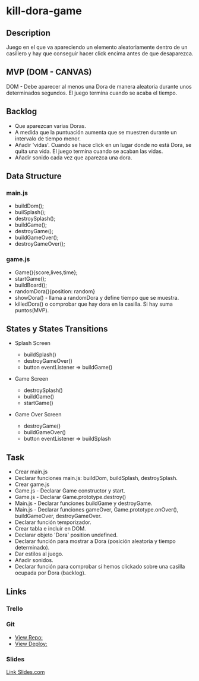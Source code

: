 # kill-dora-game

## Description

Juego en el que va apareciendo un elemento aleatoriamente dentro de un casillero y hay que conseguir hacer click encima antes de que desaparezca.

## MVP (DOM - CANVAS)

DOM - Debe aparecer al menos una Dora de manera aleatoria durante unos determinados segundos. El juego termina cuando se acaba el tiempo. 

## Backlog

* Que aparezcan varias Doras.
* A medida que la puntuación aumenta que se muestren durante un intervalo de tiempo menor.
* Añadir 'vidas'. Cuando se hace click en un lugar donde no está Dora, se quita una vida. El juego termina cuando se acaban las vidas.
* Añadir sonido cada vez que aparezca una dora.

## Data Structure

### main.js

  - buildDom();
  - builSplash();
  - destroySplash();
  - buildGame();
  - destroyGame();
  - buildGameOver();
  - destroyGameOver();
  
### game.js

  - Game(){score,lives,time};
  - startGame();
  - buildBoard();
  - randomDora(){position: random}
  - showDora() - llama a randomDora y define tiempo que se muestra.
  - killedDora() o comprobar que hay dora en la casilla. Si hay suma puntos(MVP). 


## States y States Transitions

* Splash Screen
  * buildSplash()
  * destroyGameOver()
  * button eventListener => buildGame()
  
* Game Screen
  * destroySplash()
  * buildGame()
  * startGame()
  
* Game Over Screen
  * destroyGame()
  * buildGameOver()
  * button eventListener => buildSplash
  
## Task

* Crear main.js
* Declarar funciones main.js: buildDom, buildSplash, destroySplash.
* Crear game.js
* Game.js - Declarar Game constructor y start.
* Game.js - Declarar Game.prototype.destroy() 
* Main.js - Declarar funciones buildGame y destroyGame.
* Main.js - Declarar funciones gameOver, Game.prototype.onOver(), buildGameOver, destroyGameOver.
* Declarar función temporizador.
* Crear tabla e incluir en DOM.
* Declarar objeto 'Dora' position undefined.
* Declarar función para mostrar a Dora (posición aleatoria y tiempo determinado).
* Dar estilos al juego.
* Añadir sonidos.
* Declarar función para comprobar si hemos clickado sobre una casilla ocupada por Dora (backlog).

## Links

### Trello

### Git

* [View Repo:](https://github.com/annamrp/kill-dora-game.git)
* [View Deploy:](https://annamrp.github.io/kill-dora-game/)

### Slides

[Link Slides.com](http://slides.com)
